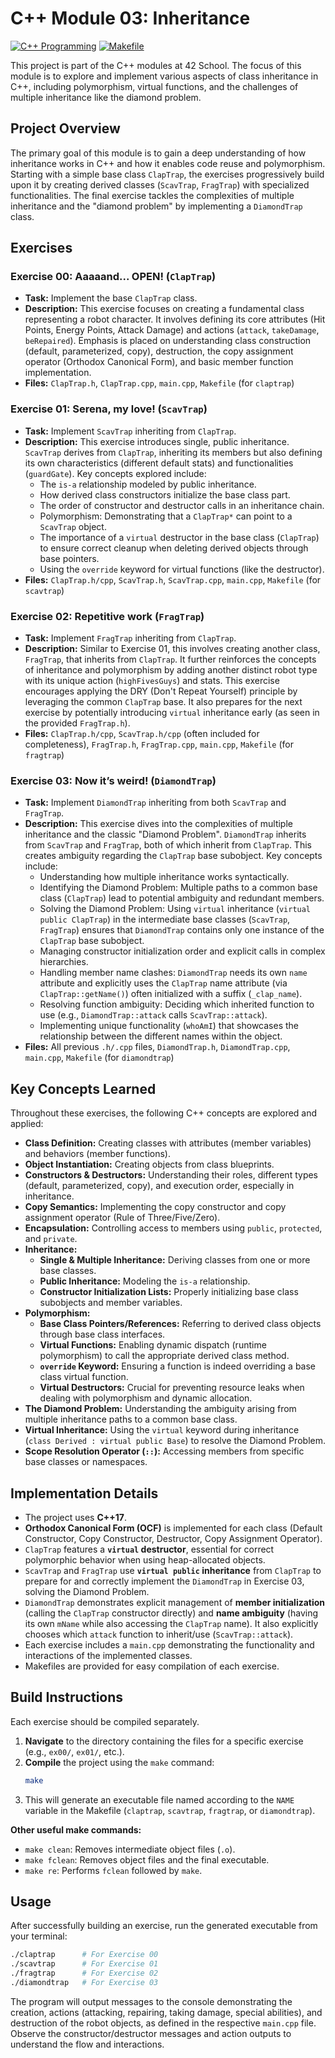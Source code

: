 # C++ Module 03: Inheritance

[![C++ Programming](https://img.shields.io/badge/Language-C++-blue.svg)](https://en.wikipedia.org/wiki/C%2B%2B)
[![Makefile](https://img.shields.io/badge/Build-Make-brightgreen.svg)](https://www.gnu.org/software/make/)

This project is part of the C++ modules at 42 School. The focus of this module is to explore and implement various aspects of class inheritance in C++, including polymorphism, virtual functions, and the challenges of multiple inheritance like the diamond problem.

## Project Overview

The primary goal of this module is to gain a deep understanding of how inheritance works in C++ and how it enables code reuse and polymorphism. Starting with a simple base class `ClapTrap`, the exercises progressively build upon it by creating derived classes (`ScavTrap`, `FragTrap`) with specialized functionalities. The final exercise tackles the complexities of multiple inheritance and the "diamond problem" by implementing a `DiamondTrap` class.

## Exercises

### Exercise 00: Aaaaand... OPEN! (`ClapTrap`)

*   **Task:** Implement the base `ClapTrap` class.
*   **Description:** This exercise focuses on creating a fundamental class representing a robot character. It involves defining its core attributes (Hit Points, Energy Points, Attack Damage) and actions (`attack`, `takeDamage`, `beRepaired`). Emphasis is placed on understanding class construction (default, parameterized, copy), destruction, the copy assignment operator (Orthodox Canonical Form), and basic member function implementation.
*   **Files:** `ClapTrap.h`, `ClapTrap.cpp`, `main.cpp`, `Makefile` (for `claptrap`)

### Exercise 01: Serena, my love! (`ScavTrap`)

*   **Task:** Implement `ScavTrap` inheriting from `ClapTrap`.
*   **Description:** This exercise introduces single, public inheritance. `ScavTrap` derives from `ClapTrap`, inheriting its members but also defining its own characteristics (different default stats) and functionalities (`guardGate`). Key concepts explored include:
    *   The `is-a` relationship modeled by public inheritance.
    *   How derived class constructors initialize the base class part.
    *   The order of constructor and destructor calls in an inheritance chain.
    *   Polymorphism: Demonstrating that a `ClapTrap*` can point to a `ScavTrap` object.
    *   The importance of a `virtual` destructor in the base class (`ClapTrap`) to ensure correct cleanup when deleting derived objects through base pointers.
    *   Using the `override` keyword for virtual functions (like the destructor).
*   **Files:** `ClapTrap.h/cpp`, `ScavTrap.h`, `ScavTrap.cpp`, `main.cpp`, `Makefile` (for `scavtrap`)

### Exercise 02: Repetitive work (`FragTrap`)

*   **Task:** Implement `FragTrap` inheriting from `ClapTrap`.
*   **Description:** Similar to Exercise 01, this involves creating another class, `FragTrap`, that inherits from `ClapTrap`. It further reinforces the concepts of inheritance and polymorphism by adding another distinct robot type with its unique action (`highFivesGuys`) and stats. This exercise encourages applying the DRY (Don't Repeat Yourself) principle by leveraging the common `ClapTrap` base. It also prepares for the next exercise by potentially introducing `virtual` inheritance early (as seen in the provided `FragTrap.h`).
*   **Files:** `ClapTrap.h/cpp`, `ScavTrap.h/cpp` (often included for completeness), `FragTrap.h`, `FragTrap.cpp`, `main.cpp`, `Makefile` (for `fragtrap`)

### Exercise 03: Now it’s weird! (`DiamondTrap`)

*   **Task:** Implement `DiamondTrap` inheriting from both `ScavTrap` and `FragTrap`.
*   **Description:** This exercise dives into the complexities of multiple inheritance and the classic "Diamond Problem". `DiamondTrap` inherits from `ScavTrap` and `FragTrap`, both of which inherit from `ClapTrap`. This creates ambiguity regarding the `ClapTrap` base subobject. Key concepts include:
    *   Understanding how multiple inheritance works syntactically.
    *   Identifying the Diamond Problem: Multiple paths to a common base class (`ClapTrap`) lead to potential ambiguity and redundant members.
    *   Solving the Diamond Problem: Using `virtual` inheritance (`virtual public ClapTrap`) in the intermediate base classes (`ScavTrap`, `FragTrap`) ensures that `DiamondTrap` contains only one instance of the `ClapTrap` base subobject.
    *   Managing constructor initialization order and explicit calls in complex hierarchies.
    *   Handling member name clashes: `DiamondTrap` needs its own `name` attribute and explicitly uses the `ClapTrap` name attribute (via `ClapTrap::getName()`) often initialized with a suffix (`_clap_name`).
    *   Resolving function ambiguity: Deciding which inherited function to use (e.g., `DiamondTrap::attack` calls `ScavTrap::attack`).
    *   Implementing unique functionality (`whoAmI`) that showcases the relationship between the different names within the object.
*   **Files:** All previous `.h/.cpp` files, `DiamondTrap.h`, `DiamondTrap.cpp`, `main.cpp`, `Makefile` (for `diamondtrap`)

## Key Concepts Learned

Throughout these exercises, the following C++ concepts are explored and applied:

*   **Class Definition:** Creating classes with attributes (member variables) and behaviors (member functions).
*   **Object Instantiation:** Creating objects from class blueprints.
*   **Constructors & Destructors:** Understanding their roles, different types (default, parameterized, copy), and execution order, especially in inheritance.
*   **Copy Semantics:** Implementing the copy constructor and copy assignment operator (Rule of Three/Five/Zero).
*   **Encapsulation:** Controlling access to members using `public`, `protected`, and `private`.
*   **Inheritance:**
    *   **Single & Multiple Inheritance:** Deriving classes from one or more base classes.
    *   **Public Inheritance:** Modeling the `is-a` relationship.
    *   **Constructor Initialization Lists:** Properly initializing base class subobjects and member variables.
*   **Polymorphism:**
    *   **Base Class Pointers/References:** Referring to derived class objects through base class interfaces.
    *   **Virtual Functions:** Enabling dynamic dispatch (runtime polymorphism) to call the appropriate derived class method.
    *   **`override` Keyword:** Ensuring a function is indeed overriding a base class virtual function.
    *   **Virtual Destructors:** Crucial for preventing resource leaks when dealing with polymorphism and dynamic allocation.
*   **The Diamond Problem:** Understanding the ambiguity arising from multiple inheritance paths to a common base class.
*   **Virtual Inheritance:** Using the `virtual` keyword during inheritance (`class Derived : virtual public Base`) to resolve the Diamond Problem.
*   **Scope Resolution Operator (`::`):** Accessing members from specific base classes or namespaces.

## Implementation Details

*   The project uses **C++17**.
*   **Orthodox Canonical Form (OCF)** is implemented for each class (Default Constructor, Copy Constructor, Destructor, Copy Assignment Operator).
*   `ClapTrap` features a **`virtual` destructor**, essential for correct polymorphic behavior when using heap-allocated objects.
*   `ScavTrap` and `FragTrap` use **`virtual public` inheritance** from `ClapTrap` to prepare for and correctly implement the `DiamondTrap` in Exercise 03, solving the Diamond Problem.
*   `DiamondTrap` demonstrates explicit management of **member initialization** (calling the `ClapTrap` constructor directly) and **name ambiguity** (having its own `mName` while also accessing the `ClapTrap` name). It also explicitly chooses which `attack` function to inherit/use (`ScavTrap::attack`).
*   Each exercise includes a `main.cpp` demonstrating the functionality and interactions of the implemented classes.
*   Makefiles are provided for easy compilation of each exercise.

## Build Instructions

Each exercise should be compiled separately.

1.  **Navigate** to the directory containing the files for a specific exercise (e.g., `ex00/`, `ex01/`, etc.).
2.  **Compile** the project using the `make` command:
    ```bash
    make
    ```
3.  This will generate an executable file named according to the `NAME` variable in the Makefile (`claptrap`, `scavtrap`, `fragtrap`, or `diamondtrap`).

**Other useful make commands:**

*   `make clean`: Removes intermediate object files (`.o`).
*   `make fclean`: Removes object files and the final executable.
*   `make re`: Performs `fclean` followed by `make`.

## Usage

After successfully building an exercise, run the generated executable from your terminal:

```bash
./claptrap      # For Exercise 00
./scavtrap      # For Exercise 01
./fragtrap      # For Exercise 02
./diamondtrap   # For Exercise 03
```

The program will output messages to the console demonstrating the creation, actions (attacking, repairing, taking damage, special abilities), and destruction of the robot objects, as defined in the respective `main.cpp` file. Observe the constructor/destructor messages and action outputs to understand the flow and interactions.
